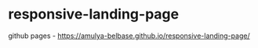 # responsive-landing-page

github pages - https://amulya-belbase.github.io/responsive-landing-page/
